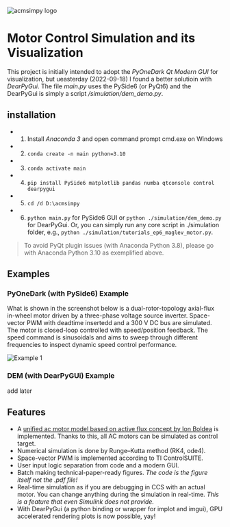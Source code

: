 ![acmsimpy logo](https://github.com/horychen/ACMSimPy/blob/gui/gui/images/svg_images/logo_home_acmsimpy.svg?raw=true)

# Motor Control Simulation and its Visualization 

This project is initially intended to adopt the _PyOneDark Qt Modern GUI_ for visualization, but ueasterday (2022-09-18) I found a better solutioin with _DearPyGui_.
The file _main.py_ uses the PySide6 (or PyQt6) and the DearPyGui is simply a script _/simulation/dem_demo.py_.

## installation
- 1. Install _Anaconda 3_ and open command prompt cmd.exe on Windows
- 2. `conda create -n main python=3.10`
- 3. `conda activate main`
- 4. `pip install PySide6 matplotlib pandas numba qtconsole control dearpygui`
- 5. `cd /d D:\acmsimpy`
- 6. `python main.py` for PySide6 GUI or `python ./simulation/dem_demo.py` for DearPyGui.
Or, you can simply run any core script in ./simulation folder, e.g., `python ./simulation/tutorials_ep6_maglev_motor.py`.

> To avoid PyQt plugin issues (with Anaconda Python 3.8), please go with Anaconda Python 3.10 as exemplified above.

## Examples

### PyOneDark (with PySide6) Example
What is shown in the screenshot below is a dual-rotor-topology axial-flux in-wheel motor driven by a three-phase voltage source inverter. 
Space-vector PWM with deadtime insertedd and a 300 V DC bus are simulated. The motor is closed-loop controlled with speed/position feedback. 
The speed command is sinusoidals and aims to sweep through different frequencies to inspect dynamic speed control performance.

![Example 1](https://github.com/horychen/ACMSimPy/blob/numba_demo_fulldynamics_svpwm/gui/images/acmsimpy-example01.png?raw=true)

### DEM (with DearPyGUi) Example 

add later

## Features

- A [unified ac motor model based on active flux concept by Ion Boldea](https://ieeexplore.ieee.org/document/9853634/) is implemented. Thanks to this, all AC motors can be simulated as control target.
- Numerical simulation is done by Runge–Kutta method (RK4, ode4).
- Space-vector PWM is implemented according to TI ControlSUITE.
- User input logic separation from code and a modern GUI.
- Batch making technical-paper-ready figures. *The code is the figure itself not the .pdf file!*
- Real-time simulation as if you are debugging in CCS with an actual motor. You can change anything during the simulation in real-time. *This is a feature that even Simulink does not provide.*
- With DearPyGui (a python binding or wrapper for implot and imgui), GPU accelerated rendering plots is now possible, yay!
